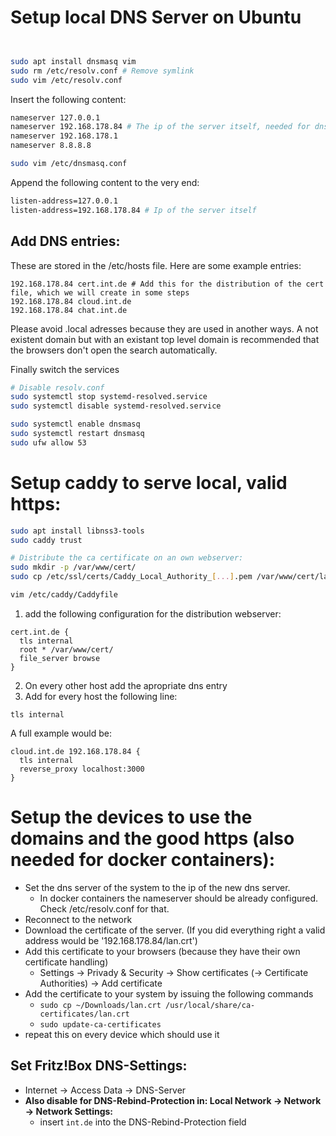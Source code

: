 # Setup local DNS Server on Ubuntu

```bash


sudo apt install dnsmasq vim
sudo rm /etc/resolv.conf # Remove symlink
sudo vim /etc/resolv.conf
```
Insert the following content:
```bash
nameserver 127.0.0.1
nameserver 192.168.178.84 # The ip of the server itself, needed for dns for docker containers
nameserver 192.168.178.1
nameserver 8.8.8.8
```

```bash
sudo vim /etc/dnsmasq.conf
```
Append the following content to the very end:
```bash
listen-address=127.0.0.1
listen-address=192.168.178.84 # Ip of the server itself
```

## Add DNS entries:
These are stored in the /etc/hosts file.
Here are some example entries:
```
192.168.178.84 cert.int.de # Add this for the distribution of the cert file, which we will create in some steps
192.168.178.84 cloud.int.de
192.168.178.84 chat.int.de
```
Please avoid .local adresses because they are used in another ways. A not existent domain but with an existant top level domain is recommended that the browsers don't open the search automatically.

Finally switch the services
```bash
# Disable resolv.conf
sudo systemctl stop systemd-resolved.service
sudo systemctl disable systemd-resolved.service

sudo systemctl enable dnsmasq
sudo systemctl restart dnsmasq
sudo ufw allow 53
```


# Setup caddy to serve local, valid https:
```bash
sudo apt install libnss3-tools
sudo caddy trust

# Distribute the ca certificate on an own webserver:
sudo mkdir -p /var/www/cert/
sudo cp /etc/ssl/certs/Caddy_Local_Authority_[...].pem /var/www/cert/lan.crt

vim /etc/caddy/Caddyfile
```
1. add the following configuration for the distribution webserver:

```
cert.int.de {
  tls internal
  root * /var/www/cert/
  file_server browse
}
```

2. On every other host add the apropriate dns entry
3. Add for every host the following line:

```
tls internal
```
A full example would be:
```
cloud.int.de 192.168.178.84 {
  tls internal
  reverse_proxy localhost:3000
}
```

# Setup the devices to use the domains and the good https (also needed for docker containers):
- Set the dns server of the system to the ip of the new dns server.
  - In docker containers the nameserver should be already configured. Check /etc/resolv.conf for that.
- Reconnect to the network
- Download the certificate of the server. (If you did everything right a valid address would be '192.168.178.84/lan.crt')
- Add this certificate to your browsers (because they have their own certificate handling)
    - Settings -> Privady & Security -> Show certificates (-> Certificate Authorities) -> Add certificate
- Add the certificate to your system by issuing the following commands
    - `sudo cp ~/Downloads/lan.crt /usr/local/share/ca-certificates/lan.crt`
    - `sudo update-ca-certificates`
- repeat this on every device which should use it


## Set Fritz!Box DNS-Settings:
- Internet -> Access Data -> DNS-Server
- **Also disable for DNS-Rebind-Protection in: Local Network -> Network -> Network Settings:**
    - insert `int.de` into the DNS-Rebind-Protection field
